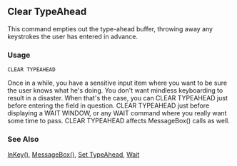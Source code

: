 ## Clear TypeAhead

This command empties out the type-ahead buffer, throwing away any keystrokes the user has entered in advance.

### Usage

```foxpro
CLEAR TYPEAHEAD
```

Once in a while, you have a sensitive input item where you want to be sure the user knows what he's doing. You don't want mindless keyboarding to result in a disaster. When that's the case, you can CLEAR TYPEAHEAD just before entering the field in question. CLEAR TYPEAHEAD just before displaying a WAIT WINDOW, or any WAIT command where you really want some time to pass. CLEAR TYPEAHEAD affects MessageBox() calls as well.

### See Also

[InKey()](s4g117.md), [MessageBox()](s4g280.md), [Set TypeAhead](s4g143.md), [Wait](s4g293.md)